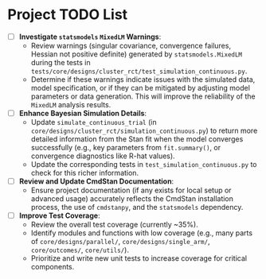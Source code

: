 # Project TODO List

- [ ] **Investigate `statsmodels` `MixedLM` Warnings**:
    - Review warnings (singular covariance, convergence failures, Hessian not positive definite) generated by `statsmodels.MixedLM` during the tests in `tests/core/designs/cluster_rct/test_simulation_continuous.py`.
    - Determine if these warnings indicate issues with the simulated data, model specification, or if they can be mitigated by adjusting model parameters or data generation. This will improve the reliability of the `MixedLM` analysis results.
- [ ] **Enhance Bayesian Simulation Details**:
    - Update `simulate_continuous_trial` (in `core/designs/cluster_rct/simulation_continuous.py`) to return more detailed information from the Stan fit when the model converges successfully (e.g., key parameters from `fit.summary()`, or convergence diagnostics like R-hat values).
    - Update the corresponding tests in `test_simulation_continuous.py` to check for this richer information.
- [ ] **Review and Update CmdStan Documentation**:
    - Ensure project documentation (if any exists for local setup or advanced usage) accurately reflects the CmdStan installation process, the use of `cmdstanpy`, and the `statsmodels` dependency.
- [ ] **Improve Test Coverage**:
    - Review the overall test coverage (currently ~35%).
    - Identify modules and functions with low coverage (e.g., many parts of `core/designs/parallel/`, `core/designs/single_arm/`, `core/outcomes/`, `core/utils/`).
    - Prioritize and write new unit tests to increase coverage for critical components.
